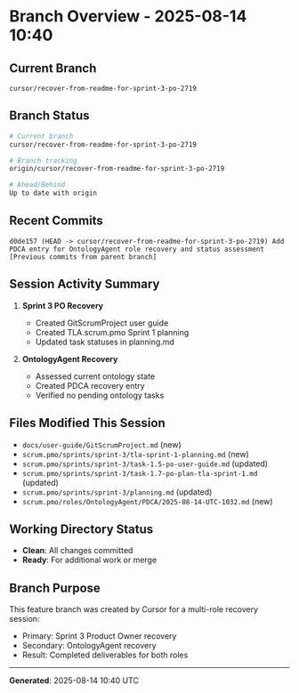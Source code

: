 # Branch Overview - 2025-08-14 10:40

## Current Branch
`cursor/recover-from-readme-for-sprint-3-po-2719`

## Branch Status
```bash
# Current branch
cursor/recover-from-readme-for-sprint-3-po-2719

# Branch tracking
origin/cursor/recover-from-readme-for-sprint-3-po-2719

# Ahead/Behind
Up to date with origin
```

## Recent Commits
```
d0de157 (HEAD -> cursor/recover-from-readme-for-sprint-3-po-2719) Add PDCA entry for OntologyAgent role recovery and status assessment
[Previous commits from parent branch]
```

## Session Activity Summary
1. **Sprint 3 PO Recovery**
   - Created GitScrumProject user guide
   - Created TLA.scrum.pmo Sprint 1 planning
   - Updated task statuses in planning.md

2. **OntologyAgent Recovery**
   - Assessed current ontology state
   - Created PDCA recovery entry
   - Verified no pending ontology tasks

## Files Modified This Session
- `docs/user-guide/GitScrumProject.md` (new)
- `scrum.pmo/sprints/sprint-3/tla-sprint-1-planning.md` (new)
- `scrum.pmo/sprints/sprint-3/task-1.5-po-user-guide.md` (updated)
- `scrum.pmo/sprints/sprint-3/task-1.7-po-plan-tla-sprint-1.md` (updated)
- `scrum.pmo/sprints/sprint-3/planning.md` (updated)
- `scrum.pmo/roles/OntologyAgent/PDCA/2025-08-14-UTC-1032.md` (new)

## Working Directory Status
- **Clean**: All changes committed
- **Ready**: For additional work or merge

## Branch Purpose
This feature branch was created by Cursor for a multi-role recovery session:
- Primary: Sprint 3 Product Owner recovery
- Secondary: OntologyAgent recovery
- Result: Completed deliverables for both roles

---
**Generated**: 2025-08-14 10:40 UTC